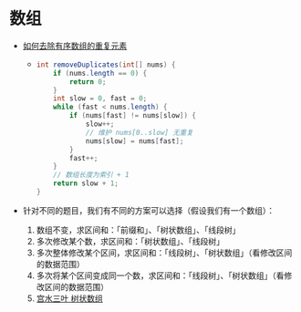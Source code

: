 # 数组

- [如何去除有序数组的重复元素](https://labuladong.gitee.io/algo/2/21/68/)

  - ```java
    int removeDuplicates(int[] nums) {
        if (nums.length == 0) {
            return 0;
        }
        int slow = 0, fast = 0;
        while (fast < nums.length) {
            if (nums[fast] != nums[slow]) {
                slow++;
                // 维护 nums[0..slow] 无重复
                nums[slow] = nums[fast];
            }
            fast++;
        }
        // 数组长度为索引 + 1
        return slow + 1;
    }
    ```

- 针对不同的题目，我们有不同的方案可以选择（假设我们有一个数组）：

  1. 数组不变，求区间和：「前缀和」、「树状数组」、「线段树」
  2. 多次修改某个数，求区间和：「树状数组」、「线段树」
  3. 多次整体修改某个区间，求区间和：「线段树」、「树状数组」（看修改区间的数据范围）
  4. 多次将某个区间变成同一个数，求区间和：「线段树」、「树状数组」（看修改区间的数据范围）
  5. [宫水三叶 树状数组](https://leetcode-cn.com/problems/range-sum-query-mutable/solution/guan-yu-ge-lei-qu-jian-he-wen-ti-ru-he-x-41hv/)